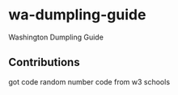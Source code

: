 # wa-dumpling-guide
Washington Dumpling Guide

## Contributions

got code random number code from w3 schools